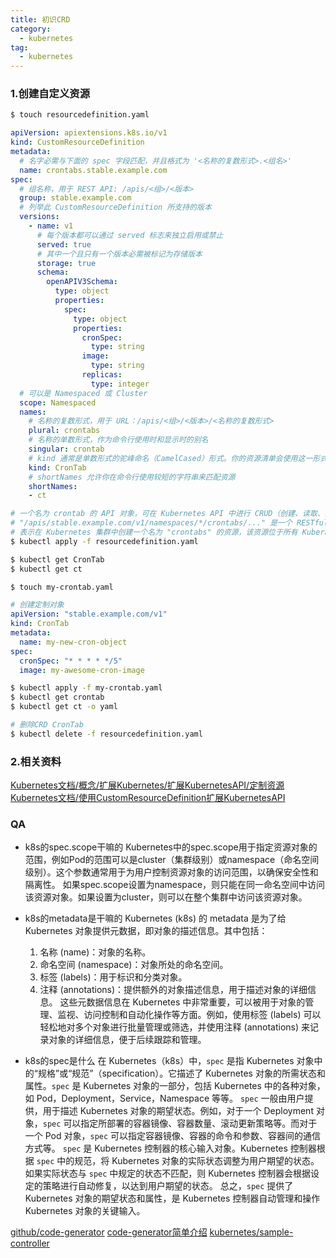 ```yaml
---
title: 初识CRD
category:
  - kubernetes
tag:
  - kubernetes
---
```


### 1.创建自定义资源

``` bash
$ touch resourcedefinition.yaml
```

``` yml
apiVersion: apiextensions.k8s.io/v1
kind: CustomResourceDefinition
metadata:
  # 名字必需与下面的 spec 字段匹配，并且格式为 '<名称的复数形式>.<组名>'
  name: crontabs.stable.example.com
spec:
  # 组名称，用于 REST API: /apis/<组>/<版本>
  group: stable.example.com
  # 列举此 CustomResourceDefinition 所支持的版本
  versions:
    - name: v1
      # 每个版本都可以通过 served 标志来独立启用或禁止
      served: true
      # 其中一个且只有一个版本必需被标记为存储版本
      storage: true
      schema:
        openAPIV3Schema:
          type: object
          properties:
            spec:
              type: object
              properties:
                cronSpec:
                  type: string
                image:
                  type: string
                replicas:
                  type: integer
  # 可以是 Namespaced 或 Cluster
  scope: Namespaced
  names:
    # 名称的复数形式，用于 URL：/apis/<组>/<版本>/<名称的复数形式>
    plural: crontabs
    # 名称的单数形式，作为命令行使用时和显示时的别名
    singular: crontab
    # kind 通常是单数形式的驼峰命名（CamelCased）形式。你的资源清单会使用这一形式。
    kind: CronTab
    # shortNames 允许你在命令行使用较短的字符串来匹配资源
    shortNames:
    - ct
```

``` bash
# 一个名为 crontab 的 API 对象，可在 Kubernetes API 中进行 CRUD（创建、读取、更新和删除）操作
# "/apis/stable.example.com/v1/namespaces/*/crontabs/..." 是一个 RESTful API 端点的路径
# 表示在 Kubernetes 集群中创建一个名为 "crontabs" 的资源，该资源位于所有 Kubernetes 命名空间中
$ kubectl apply -f resourcedefinition.yaml
```

``` bash
$ kubectl get CronTab
$ kubectl get ct
```

``` bash
$ touch my-crontab.yaml
```

``` yml
# 创建定制对象
apiVersion: "stable.example.com/v1"
kind: CronTab
metadata:
  name: my-new-cron-object
spec:
  cronSpec: "* * * * */5"
  image: my-awesome-cron-image
```

``` bash
$ kubectl apply -f my-crontab.yaml
$ kubectl get crontab
$ kubectl get ct -o yaml
```

``` bash
# 删除CRD CronTab
$ kubectl delete -f resourcedefinition.yaml
```

### 2.相关资料

[Kubernetes文档/概念/扩展Kubernetes/扩展KubernetesAPI/定制资源](https://kubernetes.io/zh-cn/docs/concepts/extend-kubernetes/api-extension/custom-resources/)
[Kubernetes文档/使用CustomResourceDefinition扩展KubernetesAPI](https://kubernetes.io/zh-cn/docs/tasks/extend-kubernetes/custom-resources/custom-resource-definitions/)

### QA

- k8s的spec.scope干嘛的
   Kubernetes中的spec.scope用于指定资源对象的范围，例如Pod的范围可以是cluster（集群级别）或namespace（命名空间级别）。这个参数通常用于为用户控制资源对象的访问范围，以确保安全性和隔离性。
   如果spec.scope设置为namespace，则只能在同一命名空间中访问该资源对象。如果设置为cluster，则可以在整个集群中访问该资源对象。

- k8s的metadata是干嘛的
    Kubernetes (k8s) 的 metadata 是为了给 Kubernetes 对象提供元数据，即对象的描述信息。其中包括：
    1. 名称 (name)：对象的名称。
    2. 命名空间 (namespace)：对象所处的命名空间。
    3. 标签 (labels)：用于标识和分类对象。
    4. 注释 (annotations)：提供额外的对象描述信息，用于描述对象的详细信息。
    这些元数据信息在 Kubernetes 中非常重要，可以被用于对象的管理、监视、访问控制和自动化操作等方面。例如，使用标签 (labels) 可以轻松地对多个对象进行批量管理或筛选，并使用注释 (annotations) 来记录对象的详细信息，便于后续跟踪和管理。

- k8s的spec是什么
    在 Kubernetes（k8s）中，`spec` 是指 Kubernetes 对象中的“规格”或“规范”（specification）。它描述了 Kubernetes 对象的所需状态和属性。`spec` 是 Kubernetes 对象的一部分，包括 Kubernetes 中的各种对象，如 Pod，Deployment，Service，Namespace 等等。
    `spec` 一般由用户提供，用于描述 Kubernetes 对象的期望状态。例如，对于一个 Deployment 对象，`spec` 可以指定所部署的容器镜像、容器数量、滚动更新策略等。而对于一个 Pod 对象，`spec` 可以指定容器镜像、容器的命令和参数、容器间的通信方式等。
    `spec` 是 Kubernetes 控制器的核心输入对象。Kubernetes 控制器根据 `spec` 中的规范，将 Kubernetes 对象的实际状态调整为用户期望的状态。如果实际状态与 `spec` 中规定的状态不匹配，则 Kubernetes 控制器会根据设定的策略进行自动修复，以达到用户期望的状态。
    总之，`spec` 提供了 Kubernetes 对象的期望状态和属性，是 Kubernetes 控制器自动管理和操作 Kubernetes 对象的关键输入。


[github/code-generator](https://github.com/kubernetes/code-generator)
[code-generator简单介绍](https://juejin.cn/post/7096484178128011277)
[kubernetes/sample-controller](https://github.com/kubernetes/sample-controller)